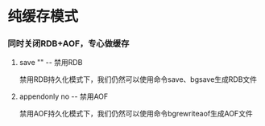 # 纯缓存模式

### 同时关闭RDB+AOF，专心做缓存

1. save ""  -- 禁用RDB

   禁用RDB持久化模式下，我们仍然可以使用命令save、bgsave生成RDB文件

2. appendonly no  -- 禁用AOF

   禁用AOF持久化模式下，我们仍然可以使用命令bgrewriteaof生成AOF文件



